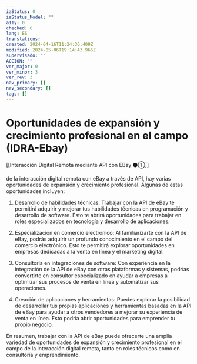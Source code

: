```yaml
---
iaStatus: 0
iaStatus_Model: ""
a11y: 0
checked: 0
lang: ES
translations: 
created: 2024-04-16T11:24:36.409Z
modified: 2024-05-06T19:14:43.966Z
supervisado: ""
ACCION: ""
ver_major: 0
ver_minor: 3
ver_rev: 3
nav_primary: []
nav_secondary: []
tags: []
---
```

# Oportunidades de expansión y crecimiento profesional en el campo (IDRA-Ebay)

[[Interacción Digital Remota mediante API con EBay ⚫①]]

de la interacción digital remota con eBay a través de API, hay varias oportunidades de expansión y crecimiento profesional. Algunas de estas oportunidades incluyen:

1. Desarrollo de habilidades técnicas: Trabajar con la API de eBay te permitirá adquirir y mejorar tus habilidades técnicas en programación y desarrollo de software. Esto te abrirá oportunidades para trabajar en roles especializados en tecnología y desarrollo de aplicaciones.

2. Especialización en comercio electrónico: Al familiarizarte con la API de eBay, podrás adquirir un profundo conocimiento en el campo del comercio electrónico. Esto te permitirá explorar oportunidades en empresas dedicadas a la venta en línea y el marketing digital.

3. Consultoría en integraciones de software: Con experiencia en la integración de la API de eBay con otras plataformas y sistemas, podrías convertirte en consultor especializado en ayudar a empresas a optimizar sus procesos de venta en línea y automatizar sus operaciones.

4. Creación de aplicaciones y herramientas: Puedes explorar la posibilidad de desarrollar tus propias aplicaciones y herramientas basadas en la API de eBay para ayudar a otros vendedores a mejorar su experiencia de venta en línea. Esto podría abrir oportunidades para emprender tu propio negocio.

En resumen, trabajar con la API de eBay puede ofrecerte una amplia variedad de oportunidades de expansión y crecimiento profesional en el campo de la interacción digital remota, tanto en roles técnicos como en consultoría y emprendimiento.
